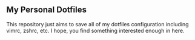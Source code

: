 ## My Personal Dotfiles

This repository just aims to save all of my dotfiles configuration including
vimrc, zshrc, etc. I hope, you find something interested enough in here.
